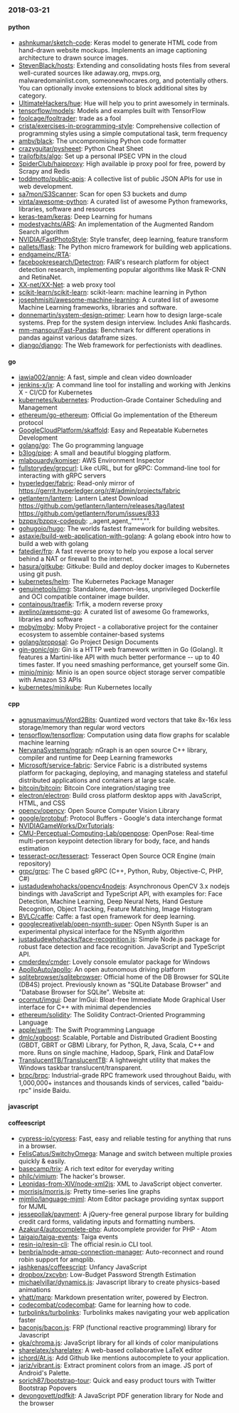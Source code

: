 ### 2018-03-21

#### python
* [ashnkumar/sketch-code](https://github.com/ashnkumar/sketch-code): Keras model to generate HTML code from hand-drawn website mockups. Implements an image captioning architecture to drawn source images.
* [StevenBlack/hosts](https://github.com/StevenBlack/hosts): Extending and consolidating hosts files from several well-curated sources like adaway.org, mvps.org, malwaredomainlist.com, someonewhocares.org, and potentially others. You can optionally invoke extensions to block additional sites by category.
* [UltimateHackers/hue](https://github.com/UltimateHackers/hue): Hue will help you to print awesomely in terminals.
* [tensorflow/models](https://github.com/tensorflow/models): Models and examples built with TensorFlow
* [foolcage/fooltrader](https://github.com/foolcage/fooltrader): trade as a fool
* [crista/exercises-in-programming-style](https://github.com/crista/exercises-in-programming-style): Comprehensive collection of programming styles using a simple computational task, term frequency
* [ambv/black](https://github.com/ambv/black): The uncompromising Python code formatter
* [crazyguitar/pysheeet](https://github.com/crazyguitar/pysheeet): Python Cheat Sheet
* [trailofbits/algo](https://github.com/trailofbits/algo): Set up a personal IPSEC VPN in the cloud
* [SpiderClub/haipproxy](https://github.com/SpiderClub/haipproxy):  High available ip proxy pool for free, powerd by Scrapy and Redis
* [toddmotto/public-apis](https://github.com/toddmotto/public-apis): A collective list of public JSON APIs for use in web development.
* [sa7mon/S3Scanner](https://github.com/sa7mon/S3Scanner): Scan for open S3 buckets and dump
* [vinta/awesome-python](https://github.com/vinta/awesome-python): A curated list of awesome Python frameworks, libraries, software and resources
* [keras-team/keras](https://github.com/keras-team/keras): Deep Learning for humans
* [modestyachts/ARS](https://github.com/modestyachts/ARS): An implementation of the Augmented Random Search algorithm
* [NVIDIA/FastPhotoStyle](https://github.com/NVIDIA/FastPhotoStyle): Style transfer, deep learning, feature transform
* [pallets/flask](https://github.com/pallets/flask): The Python micro framework for building web applications.
* [endgameinc/RTA](https://github.com/endgameinc/RTA): 
* [facebookresearch/Detectron](https://github.com/facebookresearch/Detectron): FAIR's research platform for object detection research, implementing popular algorithms like Mask R-CNN and RetinaNet.
* [XX-net/XX-Net](https://github.com/XX-net/XX-Net): a web proxy tool
* [scikit-learn/scikit-learn](https://github.com/scikit-learn/scikit-learn): scikit-learn: machine learning in Python
* [josephmisiti/awesome-machine-learning](https://github.com/josephmisiti/awesome-machine-learning): A curated list of awesome Machine Learning frameworks, libraries and software.
* [donnemartin/system-design-primer](https://github.com/donnemartin/system-design-primer): Learn how to design large-scale systems. Prep for the system design interview. Includes Anki flashcards.
* [mm-mansour/Fast-Pandas](https://github.com/mm-mansour/Fast-Pandas): Benchmark for different operations in pandas against various dataframe sizes.
* [django/django](https://github.com/django/django): The Web framework for perfectionists with deadlines.

#### go
* [iawia002/annie](https://github.com/iawia002/annie):  A fast, simple and clean video downloader
* [jenkins-x/jx](https://github.com/jenkins-x/jx): A command line tool for installing and working with Jenkins X - CI/CD for Kubernetes
* [kubernetes/kubernetes](https://github.com/kubernetes/kubernetes): Production-Grade Container Scheduling and Management
* [ethereum/go-ethereum](https://github.com/ethereum/go-ethereum): Official Go implementation of the Ethereum protocol
* [GoogleCloudPlatform/skaffold](https://github.com/GoogleCloudPlatform/skaffold): Easy and Repeatable Kubernetes Development
* [golang/go](https://github.com/golang/go): The Go programming language
* [b3log/pipe](https://github.com/b3log/pipe):  A small and beautiful blogging platform.
* [mlabouardy/komiser](https://github.com/mlabouardy/komiser): AWS Environment Inspector 
* [fullstorydev/grpcurl](https://github.com/fullstorydev/grpcurl): Like cURL, but for gRPC: Command-line tool for interacting with gRPC servers
* [hyperledger/fabric](https://github.com/hyperledger/fabric): Read-only mirror of https://gerrit.hyperledger.org/r/#/admin/projects/fabric
* [getlantern/lantern](https://github.com/getlantern/lantern): Lantern Latest Download https://github.com/getlantern/lantern/releases/tag/latest  https://github.com/getlantern/forum/issues/833 
* [bzppx/bzppx-codepub](https://github.com/bzppx/bzppx-codepub): ,,agent,agent,,"""","".
* [gohugoio/hugo](https://github.com/gohugoio/hugo): The worlds fastest framework for building websites.
* [astaxie/build-web-application-with-golang](https://github.com/astaxie/build-web-application-with-golang): A golang ebook intro how to build a web with golang
* [fatedier/frp](https://github.com/fatedier/frp): A fast reverse proxy to help you expose a local server behind a NAT or firewall to the internet.
* [hasura/gitkube](https://github.com/hasura/gitkube): Gitkube: Build and deploy docker images to Kubernetes using git push.
* [kubernetes/helm](https://github.com/kubernetes/helm): The Kubernetes Package Manager
* [genuinetools/img](https://github.com/genuinetools/img): Standalone, daemon-less, unprivileged Dockerfile and OCI compatible container image builder.
* [containous/traefik](https://github.com/containous/traefik): Trfik, a modern reverse proxy
* [avelino/awesome-go](https://github.com/avelino/awesome-go): A curated list of awesome Go frameworks, libraries and software
* [moby/moby](https://github.com/moby/moby): Moby Project - a collaborative project for the container ecosystem to assemble container-based systems
* [golang/proposal](https://github.com/golang/proposal): Go Project Design Documents
* [gin-gonic/gin](https://github.com/gin-gonic/gin): Gin is a HTTP web framework written in Go (Golang). It features a Martini-like API with much better performance -- up to 40 times faster. If you need smashing performance, get yourself some Gin.
* [minio/minio](https://github.com/minio/minio): Minio is an open source object storage server compatible with Amazon S3 APIs
* [kubernetes/minikube](https://github.com/kubernetes/minikube): Run Kubernetes locally

#### cpp
* [agnusmaximus/Word2Bits](https://github.com/agnusmaximus/Word2Bits): Quantized word vectors that take 8x-16x less storage/memory than regular word vectors
* [tensorflow/tensorflow](https://github.com/tensorflow/tensorflow): Computation using data flow graphs for scalable machine learning
* [NervanaSystems/ngraph](https://github.com/NervanaSystems/ngraph): nGraph is an open source C++ library, compiler and runtime for Deep Learning frameworks
* [Microsoft/service-fabric](https://github.com/Microsoft/service-fabric): Service Fabric is a distributed systems platform for packaging, deploying, and managing stateless and stateful distributed applications and containers at large scale.
* [bitcoin/bitcoin](https://github.com/bitcoin/bitcoin): Bitcoin Core integration/staging tree
* [electron/electron](https://github.com/electron/electron): Build cross platform desktop apps with JavaScript, HTML, and CSS
* [opencv/opencv](https://github.com/opencv/opencv): Open Source Computer Vision Library
* [google/protobuf](https://github.com/google/protobuf): Protocol Buffers - Google's data interchange format
* [NVIDIAGameWorks/DxrTutorials](https://github.com/NVIDIAGameWorks/DxrTutorials): 
* [CMU-Perceptual-Computing-Lab/openpose](https://github.com/CMU-Perceptual-Computing-Lab/openpose): OpenPose: Real-time multi-person keypoint detection library for body, face, and hands estimation
* [tesseract-ocr/tesseract](https://github.com/tesseract-ocr/tesseract): Tesseract Open Source OCR Engine (main repository)
* [grpc/grpc](https://github.com/grpc/grpc): The C based gRPC (C++, Python, Ruby, Objective-C, PHP, C#)
* [justadudewhohacks/opencv4nodejs](https://github.com/justadudewhohacks/opencv4nodejs): Asynchronous OpenCV 3.x nodejs bindings with JavaScript and TypeScript API, with examples for: Face Detection, Machine Learning, Deep Neural Nets, Hand Gesture Recognition, Object Tracking, Feature Matching, Image Histogram
* [BVLC/caffe](https://github.com/BVLC/caffe): Caffe: a fast open framework for deep learning.
* [googlecreativelab/open-nsynth-super](https://github.com/googlecreativelab/open-nsynth-super): Open NSynth Super is an experimental physical interface for the NSynth algorithm
* [justadudewhohacks/face-recognition.js](https://github.com/justadudewhohacks/face-recognition.js): Simple Node.js package for robust face detection and face recognition. JavaScript and TypeScript API.
* [cmderdev/cmder](https://github.com/cmderdev/cmder): Lovely console emulator package for Windows
* [ApolloAuto/apollo](https://github.com/ApolloAuto/apollo): An open autonomous driving platform
* [sqlitebrowser/sqlitebrowser](https://github.com/sqlitebrowser/sqlitebrowser): Official home of the DB Browser for SQLite (DB4S) project. Previously known as "SQLite Database Browser" and "Database Browser for SQLite". Website at:
* [ocornut/imgui](https://github.com/ocornut/imgui): Dear ImGui: Bloat-free Immediate Mode Graphical User interface for C++ with minimal dependencies
* [ethereum/solidity](https://github.com/ethereum/solidity): The Solidity Contract-Oriented Programming Language
* [apple/swift](https://github.com/apple/swift): The Swift Programming Language
* [dmlc/xgboost](https://github.com/dmlc/xgboost): Scalable, Portable and Distributed Gradient Boosting (GBDT, GBRT or GBM) Library, for Python, R, Java, Scala, C++ and more. Runs on single machine, Hadoop, Spark, Flink and DataFlow
* [TranslucentTB/TranslucentTB](https://github.com/TranslucentTB/TranslucentTB): A lightweight utility that makes the Windows taskbar translucent/transparent.
* [brpc/brpc](https://github.com/brpc/brpc): Industrial-grade RPC framework used throughout Baidu, with 1,000,000+ instances and thousands kinds of services, called "baidu-rpc" inside Baidu.

#### javascript

#### coffeescript
* [cypress-io/cypress](https://github.com/cypress-io/cypress): Fast, easy and reliable testing for anything that runs in a browser.
* [FelisCatus/SwitchyOmega](https://github.com/FelisCatus/SwitchyOmega): Manage and switch between multiple proxies quickly & easily.
* [basecamp/trix](https://github.com/basecamp/trix): A rich text editor for everyday writing
* [philc/vimium](https://github.com/philc/vimium): The hacker's browser.
* [Leonidas-from-XIV/node-xml2js](https://github.com/Leonidas-from-XIV/node-xml2js): XML to JavaScript object converter.
* [morrisjs/morris.js](https://github.com/morrisjs/morris.js): Pretty time-series line graphs
* [mjmlio/language-mjml](https://github.com/mjmlio/language-mjml): Atom Editor package providing syntax support for MJML
* [jessepollak/payment](https://github.com/jessepollak/payment):  A jQuery-free general purpose library for building credit card forms, validating inputs and formatting numbers.
* [Azakur4/autocomplete-php](https://github.com/Azakur4/autocomplete-php): Autocomplete provider for PHP - Atom
* [taigaio/taiga-events](https://github.com/taigaio/taiga-events): Taiga events
* [resin-io/resin-cli](https://github.com/resin-io/resin-cli): The official resin.io CLI tool.
* [benbria/node-amqp-connection-manager](https://github.com/benbria/node-amqp-connection-manager): Auto-reconnect and round robin support for amqplib.
* [jashkenas/coffeescript](https://github.com/jashkenas/coffeescript): Unfancy JavaScript
* [dropbox/zxcvbn](https://github.com/dropbox/zxcvbn): Low-Budget Password Strength Estimation
* [michaelvillar/dynamics.js](https://github.com/michaelvillar/dynamics.js): Javascript library to create physics-based animations
* [yhatt/marp](https://github.com/yhatt/marp): Markdown presentation writer, powered by Electron.
* [codecombat/codecombat](https://github.com/codecombat/codecombat): Game for learning how to code.
* [turbolinks/turbolinks](https://github.com/turbolinks/turbolinks): Turbolinks makes navigating your web application faster
* [baconjs/bacon.js](https://github.com/baconjs/bacon.js): FRP (functional reactive programming) library for Javascript
* [gka/chroma.js](https://github.com/gka/chroma.js): JavaScript library for all kinds of color manipulations
* [sharelatex/sharelatex](https://github.com/sharelatex/sharelatex): A web-based collaborative LaTeX editor
* [ichord/At.js](https://github.com/ichord/At.js): Add Github like mentions autocomplete to your application.
* [jariz/vibrant.js](https://github.com/jariz/vibrant.js): Extract prominent colors from an image. JS port of Android's Palette.
* [sorich87/bootstrap-tour](https://github.com/sorich87/bootstrap-tour): Quick and easy product tours with Twitter Bootstrap Popovers
* [devongovett/pdfkit](https://github.com/devongovett/pdfkit): A JavaScript PDF generation library for Node and the browser

